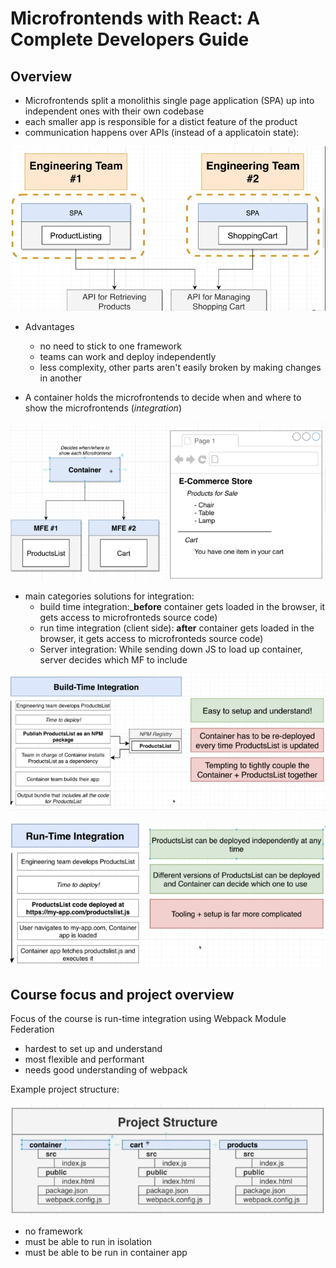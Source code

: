 # Microfrontends with React: A Complete Developers Guide

## Overview

- Microfrontends split a monolithis single page application (SPA) up into independent ones with their own codebase
- each smaller app is responsible for a distict feature of the product
- communication happens over APIs (instead of a applicatoin state):

![communication of microfrontends](images/communication.png)

- Advantages
  - no need to stick to one framework
  - teams can work and deploy independently
  - less complexity, other parts aren't easily broken by making changes in another

- A container holds the microfrontends to decide when and where to show the microfrontends (*integration*)

![container](images/container.png)

- main categories solutions for integration:
  - build time integration:_**before** container gets loaded in the browser, it gets access to microfronteds source code)
  - run time integration (client side): **after** container gets loaded in the browser, it gets access to microfronteds source code)
  - Server integration: While sending down JS to load up container, server decides which MF to include


![build time integration](images/buildtimeintegration.png)

![build time integration](images/runtimeintegration.png)

## Course focus and project overview

Focus of the course is run-time integration using Webpack Module Federation

- hardest to set up and understand
- most flexible and performant
- needs good understanding of webpack

Example project structure:

![build time integration](images/projectoverview.png)

- no framework
- must be able to run in isolation
- must be able to be run in container app


